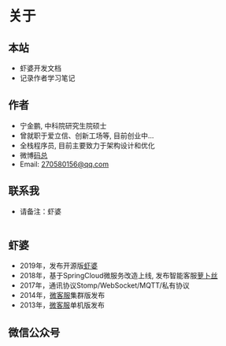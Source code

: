 # 关于

## 本站

- 虾婆开发文档
- 记录作者学习笔记

## 作者

- 宁金鹏, 中科院研究生院硕士
- 曾就职于爱立信、创新工场等, 目前创业中...
- 全栈程序员, 目前主要致力于架构设计和优化
- 微博[码总](https://www.weibo.com/ningjipeng)
- Email: 270580156@qq.com

## 联系我

- 请备注：虾婆

<img :src="$withBase('/image/wechat.jpeg')" style="width:250px;"/>

## 虾婆

- 2019年，发布开源版[虾婆](http://www.xiaper.io)
- 2018年，基于SpringCloud微服务改造上线, 发布智能客服[萝卜丝](https://www.bytedesk.com)
- 2017年，通讯协议Stomp/WebSocket/MQTT/私有协议
- 2014年，[微客服](http://www.weikefu.net)集群版发布
- 2013年，[微客服](http://www.weikefu.net)单机版发布

## 微信公众号

<img :src="$withBase('/image/qrcode_xiaperio_430.jpg')" style="width:250px;"/>

